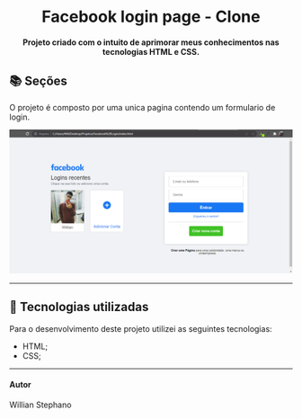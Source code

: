 <h1 align="center">
  <br>Facebook login page - Clone
</h1>

<h4 align="center">
  Projeto criado com o intuito de aprimorar meus conhecimentos nas tecnologias HTML e CSS.
</h4>

## 📚 Seções
O projeto é composto por uma  unica pagina contendo um formulario de login.


<img src="Conteudo/previa-img.PNG" alt="Imagem de pré-visualização da pagina">

---

## 💼 Tecnologias utilizadas
Para o desenvolvimento deste projeto utilizei as seguintes tecnologias:

- HTML;
- CSS;

---

#### Autor
Willian Stephano